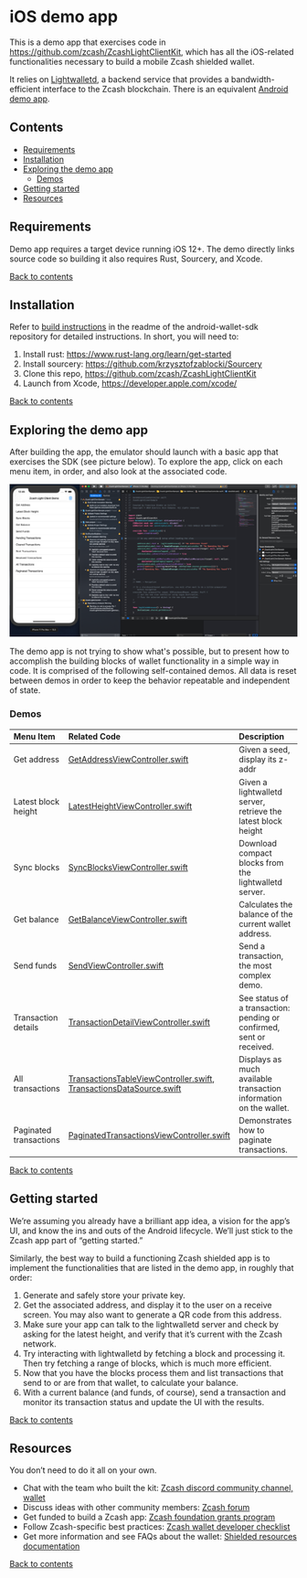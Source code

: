 # iOS demo app 
This is a demo app that exercises code in https://github.com/zcash/ZcashLightClientKit, which has all the iOS-related functionalities necessary to build a mobile Zcash shielded wallet. 

It relies on [Lightwalletd](https://github.com/zcash/lightwalletd), a backend service that provides a bandwidth-efficient interface to the Zcash blockchain. There is an equivalent [Android demo app](https://github.com/zcash/zcash-android-wallet-sdk/). 


## Contents

- [Requirements](#requirements)
- [Installation](#installation)
- [Exploring the demo app](#exploring-the-demo-app)
  - [Demos](#demos)
- [Getting started](#getting-started)
- [Resources](#resources)

## Requirements
Demo app requires a target device running iOS 12+. The demo directly links source code so building it also requires Rust, Sourcery, and Xcode. 

[Back to contents](#contents)

## Installation
Refer to [build instructions](https://github.com/zcash/ZcashLightClientKit) in the readme of the android-wallet-sdk repository for detailed instructions. In short, you will need to: 

1. Install rust: https://www.rust-lang.org/learn/get-started 
1. Install sourcery: https://github.com/krzysztofzablocki/Sourcery
1. Clone this repo, https://github.com/zcash/ZcashLightClientKit
1. Launch from Xcode, https://developer.apple.com/xcode/

[Back to contents](#contents)

## Exploring the demo app
After building the app, the emulator should launch with a basic app that exercises the SDK (see picture below). 
To explore the app, click on each menu item, in order, and also look at the associated code. 

![The android demo app, running in Android Studio](assets/ios-demo-app.png?raw=true "Demo app built with Xcode")

The demo app is not trying to show what's possible, but to present how to accomplish the building blocks of wallet functionality in a simple way in code. It is comprised of the following self-contained demos. All data is reset between demos in order to keep the behavior repeatable and independent of state.

### Demos

Menu Item|Related Code|Description
:-----|:-----|:-----
Get address | [GetAddressViewController.swift]() | Given a seed, display its z-addr
Latest block height | [LatestHeightViewController.swift]() | Given a lightwalletd server, retrieve the latest block height
Sync blocks | [SyncBlocksViewController.swift]() | Download compact blocks from the lightwalletd server. 
Get balance | [GetBalanceViewController.swift]() | Calculates the balance of the current wallet address.
Send funds | [SendViewController.swift]()| Send a transaction, the most complex demo. 
Transaction details | [TransactionDetailViewController.swift]() | See status of a transaction: pending or confirmed, sent or received. 
All transactions |  [TransactionsTableViewController.swift](), [TransactionsDataSource.swift]() | Displays as much available transaction information  on the wallet. 
Paginated transactions |  [PaginatedTransactionsViewController.swift]() | Demonstrates how to paginate transactions. 

[Back to contents](#contents)

## Getting started
We’re assuming you already have a brilliant app idea, a vision for the app’s UI, and know the ins and outs of the Android lifecycle. We’ll just stick to the Zcash app part of “getting started.” 

Similarly, the best way to build a functioning Zcash shielded app is to implement the functionalities that are listed in the demo app, in roughly that order: 

1. Generate and safely store your private key. 
1. Get the associated address, and display it to the user on a receive screen. You may also want to generate a QR code from this address. 
1. Make sure your app can talk to the lightwalletd server and check by asking for the latest height, and verify that it’s current with the Zcash network. 
1. Try interacting with lightwalletd by fetching a block and processing it. Then try fetching a range of blocks, which is much more efficient. 
1. Now that you have the blocks process them and list transactions that send to or are from that wallet, to calculate your balance. 
1. With a current balance (and funds, of course), send a transaction and monitor its transaction status and update the UI with the results. 

[Back to contents](#contents)

## Resources
You don’t need to do it all on your own. 
* Chat with the team who built the kit: [Zcash discord community channel, wallet](https://discord.gg/efFG7UJ)
* Discuss ideas with other community members: [Zcash forum](https://forum.zcashcommunity.com/) 
* Get funded to build a Zcash app: [Zcash foundation grants program](https://grants.zfnd.org/)
* Follow Zcash-specific best practices: [Zcash wallet developer checklist](https://zcash.readthedocs.io/en/latest/rtd_pages/ux_wallet_checklist.html)
* Get more information and see FAQs about the wallet: [Shielded resources documentation](https://zcash.readthedocs.io/en/latest/rtd_pages/shielded_support.html)

[Back to contents](#contents)
